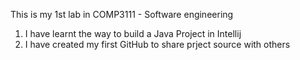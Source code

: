 This is my 1st lab in COMP3111 - Software engineering
1. I have learnt the way to build a Java Project in Intellij
2. I have created my first GitHub to share prject source with others